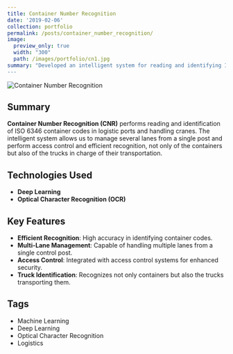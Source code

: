 ```yaml
---
title: Container Number Recognition
date: '2019-02-06'
collection: portfolio
permalink: /posts/container_number_recognition/
image:
  preview_only: true
  width: "300"
  path: /images/portfolio/cn1.jpg
summary: "Developed an intelligent system for reading and identifying ISO 6346 container codes in logistics ports, enhancing access control and efficiency.
---
```


![Container Number Recognition](../../images/portfolio/cn1.jpg)

## Summary
**Container Number Recognition (CNR)** performs reading and identification of ISO 6346 container codes in logistic ports and handling cranes. The intelligent system allows us to manage several lanes from a single post and perform access control and efficient recognition, not only of the containers but also of the trucks in charge of their transportation.

## Technologies Used
- **Deep Learning**
- **Optical Character Recognition (OCR)**

## Key Features
- **Efficient Recognition**: High accuracy in identifying container codes.
- **Multi-Lane Management**: Capable of handling multiple lanes from a single control post.
- **Access Control**: Integrated with access control systems for enhanced security.
- **Truck Identification**: Recognizes not only containers but also the trucks transporting them.

## Tags
- Machine Learning
- Deep Learning
- Optical Character Recognition
- Logistics

